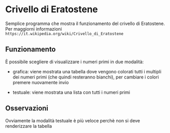 # Crivello di Eratostene

Semplice programma che mostra il funzionamento del crivello di Eratostene. Per maggiorni informazioni ```https://it.wikipedia.org/wiki/Crivello_di_Eratostene```

## Funzionamento

È possibile scegliere di visualizzare i numeri primi in due modalità: 

- grafica: viene mostrata una tabella dove vengono colorati tutti i multipli dei numeri primi (che quindi resteranno bianchi), per cambiare i colori premere nuovamente invio

- testuale: viene mostrata una lista con tutti i numeri primi

## Osservazioni

Ovviamente la modalità testuale è più veloce perchè non si deve renderizzare la tabella